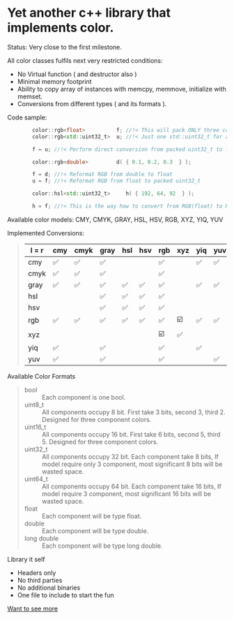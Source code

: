# Yet another c++ library that implements color.
Status: Very close to the first milestone.

All color classes fulfils next very restricted conditions:
- No Virtual function ( and destructor also )
- Minimal memory footprint
- Ability to copy array of instances with memcpy, memmove, initialize with memset.
- Conversions from different types ( and its formats ).

Code sample:
```c++
        color::rgb<float>          f; //!< This will pack ONLY three consecutive floats in memory
        color::rgb<std::uint32_t>  u; //!< Just one std::uint32_t for all.

        f = u; //!< Perform direct conversion from packed uint32_t to float.

        color::rgb<double>         d( { 0.1, 0.2, 0.3  } );

        f = d; //!< Reformat RGB from double to float
        u = f; //!< Reformat RGB from float to packed uint32_t

        color::hsl<std::uint32_t>     h( { 192, 64, 92  } );

        h = f; //!< This is the way how to convert from RGB(float) to HSL(std::uint32_t).
```

Available color models: CMY, CMYK, GRAY, HSL, HSV, RGB, XYZ, YIQ, YUV

Implemented Conversions:
> | l = r | cmy  | cmyk | gray | hsl  | hsv  | rgb  | xyz  | yiq  | yuv  |
> |-------|------|------|------|------|------|------|------|------|------|
> | cmy   |  :white_check_mark: |  :white_check_mark: |  :white_check_mark: |      |      |  :white_check_mark: |      | :white_check_mark: | :white_check_mark: |
> | cmyk  |  :white_check_mark: |  :white_check_mark: |  :white_check_mark: |      |      |  :white_check_mark: |      |      |      |
> | gray  |  :white_check_mark: |  :white_check_mark: |  :white_check_mark: |  :white_check_mark: |  :white_check_mark: |  :white_check_mark: |      |  :white_check_mark: |  :white_check_mark: |
> | hsl   |      |      |  :white_check_mark: |  :white_check_mark: |  :white_check_mark: |  :white_check_mark: |      |      |      |
> | hsv   |      |      |  :white_check_mark: |  :white_check_mark: |  :white_check_mark: |  :white_check_mark: |      |      |      |
> | rgb   |  :white_check_mark: |  :white_check_mark: |  :white_check_mark: |  :white_check_mark: |  :white_check_mark: |  :white_check_mark: |  :ballot_box_with_check: | :white_check_mark: |  :white_check_mark: |
> | xyz   |      |      |      |      |      |  :ballot_box_with_check: |  :white_check_mark: |      |      |
> | yiq   | :white_check_mark: |      |  :white_check_mark: |      |      |  :white_check_mark: |      |  :white_check_mark: |      |
> | yuv   | :white_check_mark: |      | :white_check_mark: |      |      |  :white_check_mark: |      |      |  :white_check_mark: |

Available Color Formats
> <dl>
> <dt>bool</dt>
>     <dd> Each component is one bool.</dd>
> <dt>uint8_t</dt>
>     <dd> All components occupy 8 bit. First take 3 bits, second 3, third 2. Designed for three component colors.</dd>
> <dt>uint16_t</dt>
>     <dd> All components occupy 16 bit. First take 6 bits, second 5, third 5. Designed for three component colors.</dd>
> <dt>uint32_t</dt>
>     <dd> All components occupy 32 bit. Each component take 8 bits, If model require only 3 component, most significant 8 bits will be wasted space.</dd>
> <dt>uint64_t</dt>
>     <dd> All components occupy 64 bit. Each component take 16 bits, If model require 3 component, most significant  16 bits will be wasted space.</dd>
> <dt>float</dt>
>     <dd> Each component will be type float.</dd>
> <dt>double</dt>
>     <dd> Each component will be type double.</dd>
> <dt>long double</dt>
>     <dd> Each component will be type long double.</dd>
> </dl>

Library it self
- Headers only
- No third parties
- No additional binaries
- One file to include to start the fun

[Want to see more](doc/index.html)


